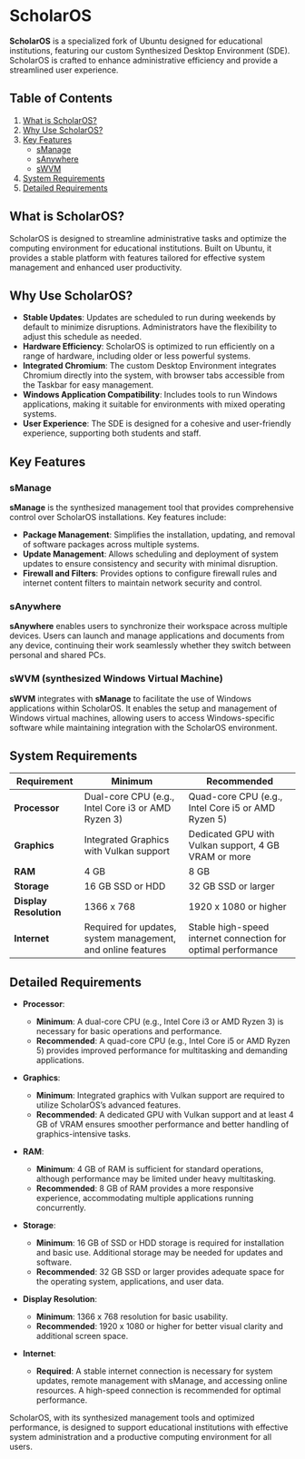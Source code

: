 # ScholarOS

**ScholarOS** is a specialized fork of Ubuntu designed for educational institutions, featuring our custom Synthesized Desktop Environment (SDE). ScholarOS is crafted to enhance administrative efficiency and provide a streamlined user experience.

## Table of Contents

1. [What is ScholarOS?](#what-is-scholaros)
2. [Why Use ScholarOS?](#why-use-scholaros)
3. [Key Features](#key-features)
   - [sManage](#smanage)
   - [sAnywhere](#sanywhere)
   - [sWVM](#swvm)
4. [System Requirements](#system-requirements)
5. [Detailed Requirements](#detailed-requirements)

## What is ScholarOS?

ScholarOS is designed to streamline administrative tasks and optimize the computing environment for educational institutions. Built on Ubuntu, it provides a stable platform with features tailored for effective system management and enhanced user productivity.

## Why Use ScholarOS?

- **Stable Updates**: Updates are scheduled to run during weekends by default to minimize disruptions. Administrators have the flexibility to adjust this schedule as needed.
- **Hardware Efficiency**: ScholarOS is optimized to run efficiently on a range of hardware, including older or less powerful systems.
- **Integrated Chromium**: The custom Desktop Environment integrates Chromium directly into the system, with browser tabs accessible from the Taskbar for easy management.
- **Windows Application Compatibility**: Includes tools to run Windows applications, making it suitable for environments with mixed operating systems.
- **User Experience**: The SDE is designed for a cohesive and user-friendly experience, supporting both students and staff.

## Key Features

### sManage

**sManage** is the synthesized management tool that provides comprehensive control over ScholarOS installations. Key features include:

- **Package Management**: Simplifies the installation, updating, and removal of software packages across multiple systems.
- **Update Management**: Allows scheduling and deployment of system updates to ensure consistency and security with minimal disruption.
- **Firewall and Filters**: Provides options to configure firewall rules and internet content filters to maintain network security and control.

### sAnywhere

**sAnywhere** enables users to synchronize their workspace across multiple devices. Users can launch and manage applications and documents from any device, continuing their work seamlessly whether they switch between personal and shared PCs.

### sWVM (synthesized Windows Virtual Machine)

**sWVM** integrates with **sManage** to facilitate the use of Windows applications within ScholarOS. It enables the setup and management of Windows virtual machines, allowing users to access Windows-specific software while maintaining integration with the ScholarOS environment.

## System Requirements

| **Requirement**         | **Minimum**                                     | **Recommended**                              |
|-------------------------|-------------------------------------------------|----------------------------------------------|
| **Processor**           | Dual-core CPU (e.g., Intel Core i3 or AMD Ryzen 3) | Quad-core CPU (e.g., Intel Core i5 or AMD Ryzen 5) |
| **Graphics**            | Integrated Graphics with Vulkan support        | Dedicated GPU with Vulkan support, 4 GB VRAM or more |
| **RAM**                 | 4 GB                                            | 8 GB                                         |
| **Storage**             | 16 GB SSD or HDD                                | 32 GB SSD or larger                          |
| **Display Resolution**  | 1366 x 768                                      | 1920 x 1080 or higher                        |
| **Internet**            | Required for updates, system management, and online features | Stable high-speed internet connection for optimal performance |

## Detailed Requirements

- **Processor**:
  - **Minimum**: A dual-core CPU (e.g., Intel Core i3 or AMD Ryzen 3) is necessary for basic operations and performance.
  - **Recommended**: A quad-core CPU (e.g., Intel Core i5 or AMD Ryzen 5) provides improved performance for multitasking and demanding applications.

- **Graphics**:
  - **Minimum**: Integrated graphics with Vulkan support are required to utilize ScholarOS’s advanced features.
  - **Recommended**: A dedicated GPU with Vulkan support and at least 4 GB of VRAM ensures smoother performance and better handling of graphics-intensive tasks.

- **RAM**:
  - **Minimum**: 4 GB of RAM is sufficient for standard operations, although performance may be limited under heavy multitasking.
  - **Recommended**: 8 GB of RAM provides a more responsive experience, accommodating multiple applications running concurrently.

- **Storage**:
  - **Minimum**: 16 GB of SSD or HDD storage is required for installation and basic use. Additional storage may be needed for updates and software.
  - **Recommended**: 32 GB SSD or larger provides adequate space for the operating system, applications, and user data.

- **Display Resolution**:
  - **Minimum**: 1366 x 768 resolution for basic usability.
  - **Recommended**: 1920 x 1080 or higher for better visual clarity and additional screen space.

- **Internet**:
  - **Required**: A stable internet connection is necessary for system updates, remote management with sManage, and accessing online resources. A high-speed connection is recommended for optimal performance.

ScholarOS, with its synthesized management tools and optimized performance, is designed to support educational institutions with effective system administration and a productive computing environment for all users.
